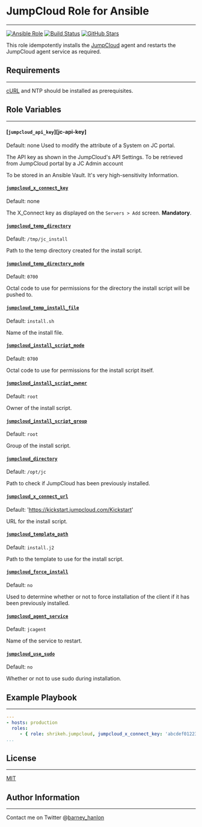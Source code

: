 # JumpCloud Role for Ansible
------------

[![Ansible Role](https://img.shields.io/ansible/role/4378.svg)](https://galaxy.ansible.com/detail#/role/4378)
[![Build Status](https://travis-ci.org/shrikeh-ansible-roles/ansible-jumpcloud.svg)](https://travis-ci.org/shrikeh-ansible-roles/ansible-jumpcloud)
[![GitHub Stars](https://img.shields.io/github/stars/shrikeh-ansible-roles/ansible-jumpcloud.svg)][github]

This role idempotently installs the [JumpCloud][jumpcloud] agent and restarts the JumpCloud agent service as required.

## Requirements
------------
[cURL][curl] and NTP should be installed as prerequisites.

## Role Variables
------------
#### [`jumpcloud_api_key`][jc-api-key]
Default: none
Used to modify the attribute of a System on JC portal.

The API key as shown in the JumpCloud's API Settings.
To be retrieved from JumpCloud portal by a JC Admin account

To be stored in an Ansible Vault. It's very high-sensitivity Information.

#### [`jumpcloud_x_connect_key`][jc-x-connect-key]
Default: none

The X_Connect key as displayed on the `Servers > Add` screen. **Mandatory**.

#### [`jumpcloud_temp_directory`][jc-temp-directory]
Default: `/tmp/jc_install`

Path to the temp directory created for the install script.
#### [`jumpcloud_temp_directory_mode`][jc-temp-directory-mode]
Default: `0700`

Octal code to use for permissions for the directory the install script will be pushed to.

#### [`jumpcloud_temp_install_file`][jc-temp-install-file]
Default: `install.sh`

Name of the install file.

#### [`jumpcloud_install_script_mode`][jc-install-script-mode]
Default: `0700`

Octal code to use for permissions for the install script itself.

#### [`jumpcloud_install_script_owner`][jc-install-script-owner]
Default: `root`

Owner of the install script.

#### [`jumpcloud_install_script_group`][jc-install-script-group]
Default: `root`

Group of the install script.

#### [`jumpcloud_directory`][jc-directory]
Default: `/opt/jc`

Path to check if JumpCloud has been previously installed.

#### [`jumpcloud_x_connect_url`][jc-x-connect-url]
Default: 'https://kickstart.jumpcloud.com/Kickstart'

URL for the install script.

#### [`jumpcloud_template_path`][jc-template-path]
Default: `install.j2`

Path to the template to use for the install script.

#### [`jumpcloud_force_install`][jc-force-install]
Default: `no`

Used to determine whether or not to force installation of the client if it has been previously installed.

#### [`jumpcloud_agent_service`][jc-agent-service]
Default: `jcagent`

Name of the service to restart.

#### [`jumpcloud_use_sudo`][jc-use-sudo]
Default: `no`

Whether or not to use sudo during installation.

## Example Playbook
----------------

```YAML
---
- hosts: production
  roles:
     - { role: shrikeh.jumpcloud, jumpcloud_x_connect_key: 'abcdef012234343' }
...
```

## License
-------

[MIT][licence]

## Author Information
------------------
Contact me on Twitter @[barney_hanlon][twitter]

[github]: https://github.com/shrikeh-ansible-roles/ansible-jumpcloud "This role on Github"
[curl]: https://galaxy.ansible.com/list#/roles/4384
[jumpcloud]: https://jumpcloud.com "JumpCloud website"
[jc-x-connect-key]: https://github.com/shrikeh-ansible-roles/ansible-jumpcloud/blob/master/defaults/main.yml#L4 "Link to variable on master"
[jc-temp-directory]: https://github.com/shrikeh-ansible-roles/ansible-jumpcloud/blob/master/defaults/main.yml#L4 "Link to variable on master"
[jc-temp-directory-mode]: https://github.com/shrikeh-ansible-roles/ansible-jumpcloud/blob/master/defaults/main.yml#L5 "Link to variable on master"
[jc-temp-install-file]: https://github.com/shrikeh-ansible-roles/ansible-jumpcloud/blob/master/defaults/main.yml#L6 "Link to variable on master"
[jc-install-script-mode]:	https://github.com/shrikeh-ansible-roles/ansible-jumpcloud/blob/master/defaults/main.yml#L7 "Link to variable on master"
[jc-install-script-owner]: https://github.com/shrikeh-ansible-roles/ansible-jumpcloud/blob/master/defaults/main.yml#L9 "Link to variable on master"
[jc-install-script-group]: https://github.com/shrikeh-ansible-roles/ansible-jumpcloud/blob/master/defaults/main.yml#L10 "Link to variable on master"
[jc-directory]: https://github.com/shrikeh-ansible-roles/ansible-jumpcloud/blob/master/defaults/main.yml#L12 "Link to variable on master"
[jc-x-connect-url]: https://github.com/shrikeh-ansible-roles/ansible-jumpcloud/blob/master/defaults/main.yml#L13 "Link to variable on master"
[jc-template-path]: https://github.com/shrikeh-ansible-roles/ansible-jumpcloud/blob/master/defaults/main.yml#L15 "Link to variable on master"
[jc-force-install]: https://github.com/shrikeh-ansible-roles/ansible-jumpcloud/blob/master/defaults/main.yml#L17 "Link to variable on master"
[jc-agent-service]: https://github.com/shrikeh-ansible-roles/ansible-jumpcloud/blob/master/defaults/main.yml#L18 "Link to variable on master"
[jc-use-sudo]: https://github.com/shrikeh-ansible-roles/ansible-jumpcloud/blob/master/defaults/main.yml#L19 "Link to variable on master"
[licence]: https://raw.githubusercontent.com/shrikeh/ansible-jumpcloud/master/LICENSE
[twitter]: https://twitter.com/barney_hanlon "Link to my Twitter page"
